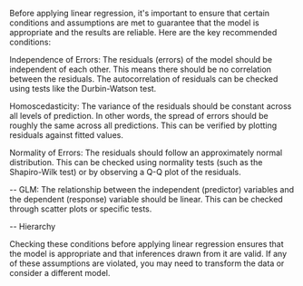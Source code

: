 Before applying linear regression, it's important to ensure that certain conditions and assumptions are met to guarantee that the model is appropriate and the results are reliable. Here are the key recommended conditions:





Independence of Errors: The residuals (errors) of the model should be independent of each other. This means there should be no correlation between the residuals. The autocorrelation of residuals can be checked using tests like the Durbin-Watson test.

Homoscedasticity: The variance of the residuals should be constant across all levels of prediction. In other words, the spread of errors should be roughly the same across all predictions. This can be verified by plotting residuals against fitted values.

Normality of Errors: The residuals should follow an approximately normal distribution. This can be checked using normality tests (such as the Shapiro-Wilk test) or by observing a Q-Q plot of the residuals.



-- GLM: The relationship between the independent (predictor) variables and the dependent (response) variable should be linear. This can be checked through scatter plots or specific tests.

-- Hierarchy 


Checking these conditions before applying linear regression ensures that the model is appropriate and that inferences drawn from it are valid. If any of these assumptions are violated, you may need to transform the data or consider a different model.